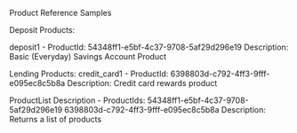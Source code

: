 Product Reference Samples

Deposit Products:

deposit1 -
ProductId: 54348ff1-e5bf-4c37-9708-5af29d296e19
Description: Basic (Everyday) Savings Account Product

Lending Products:
credit_card1 -
ProductId: 6398803d-c792-4ff3-9fff-e095ec8c5b8a
Description:  Credit card rewards product

ProductList Description -
ProductIds: 54348ff1-e5bf-4c37-9708-5af29d296e19 6398803d-c792-4ff3-9fff-e095ec8c5b8a
Description: Returns a list of products
